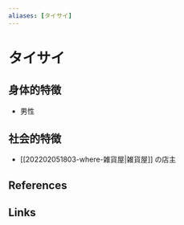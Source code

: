 ```yaml
---
aliases: [タイサイ]
---
```

# タイサイ

## 身体的特徴

- 男性

## 社会的特徴

- [[202202051803-where-雑貨屋|雑貨屋]] の店主

## References



## Links



